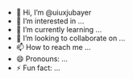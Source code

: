 - 👋 Hi, I’m @uiuxjubayer
- 👀 I’m interested in ...
- 🌱 I’m currently learning ...
- 💞️ I’m looking to collaborate on ...
- 📫 How to reach me ...
- 😄 Pronouns: ...
- ⚡ Fun fact: ...

<!---
uiuxjubayer/uiuxjubayer is a ✨ special ✨ repository because its `README.md` (this file) appears on your GitHub profile.
You can click the Preview link to take a look at your changes.
--->
